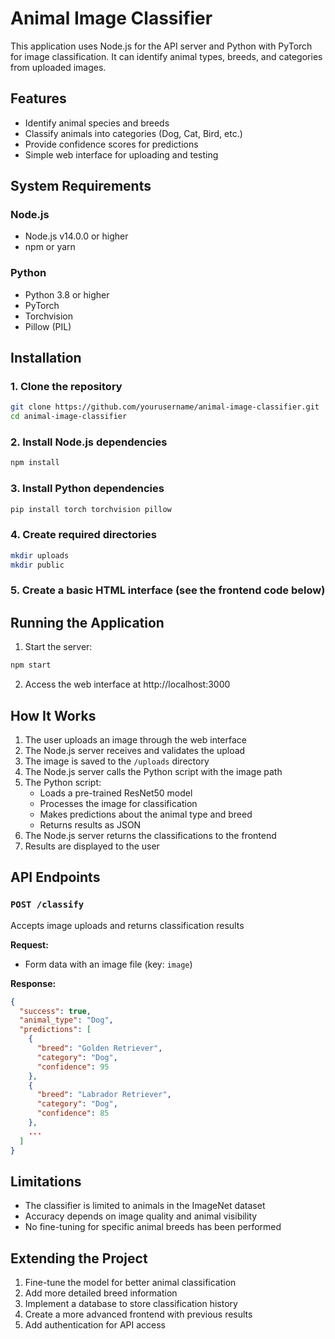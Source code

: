 # Animal Image Classifier

This application uses Node.js for the API server and Python with PyTorch for image classification. It can identify animal types, breeds, and categories from uploaded images.

## Features

- Identify animal species and breeds
- Classify animals into categories (Dog, Cat, Bird, etc.)
- Provide confidence scores for predictions
- Simple web interface for uploading and testing

## System Requirements

### Node.js
- Node.js v14.0.0 or higher
- npm or yarn

### Python
- Python 3.8 or higher
- PyTorch
- Torchvision
- Pillow (PIL)

## Installation

### 1. Clone the repository
```bash
git clone https://github.com/yourusername/animal-image-classifier.git
cd animal-image-classifier
```

### 2. Install Node.js dependencies
```bash
npm install
```

### 3. Install Python dependencies
```bash
pip install torch torchvision pillow
```

### 4. Create required directories
```bash
mkdir uploads
mkdir public
```

### 5. Create a basic HTML interface (see the frontend code below)

## Running the Application

1. Start the server:
```bash
npm start
```

2. Access the web interface at http://localhost:3000

## How It Works

1. The user uploads an image through the web interface
2. The Node.js server receives and validates the upload
3. The image is saved to the `/uploads` directory
4. The Node.js server calls the Python script with the image path
5. The Python script:
   - Loads a pre-trained ResNet50 model
   - Processes the image for classification
   - Makes predictions about the animal type and breed
   - Returns results as JSON
6. The Node.js server returns the classifications to the frontend
7. Results are displayed to the user

## API Endpoints

### `POST /classify`
Accepts image uploads and returns classification results

**Request:**
- Form data with an image file (key: `image`)

**Response:**
```json
{
  "success": true,
  "animal_type": "Dog",
  "predictions": [
    {
      "breed": "Golden Retriever",
      "category": "Dog",
      "confidence": 95
    },
    {
      "breed": "Labrador Retriever",
      "category": "Dog",
      "confidence": 85
    },
    ...
  ]
}
```

## Limitations

- The classifier is limited to animals in the ImageNet dataset
- Accuracy depends on image quality and animal visibility
- No fine-tuning for specific animal breeds has been performed

## Extending the Project

1. Fine-tune the model for better animal classification
2. Add more detailed breed information
3. Implement a database to store classification history
4. Create a more advanced frontend with previous results
5. Add authentication for API access
